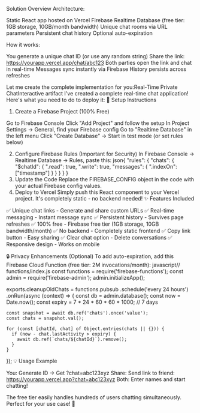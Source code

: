 Solution Overview
Architecture:

Static React app hosted on Vercel
Firebase Realtime Database (free tier: 1GB storage, 10GB/month bandwidth)
Unique chat rooms via URL parameters
Persistent chat history
Optional auto-expiration

How it works:

You generate a unique chat ID (or use any random string)
Share the link: https://yourapp.vercel.app/chat/abc123
Both parties open the link and chat in real-time
Messages sync instantly via Firebase
History persists across refreshes

Let me create the complete implementation for you:Real-Time Private ChatInteractive artifact I've created a complete real-time chat application! Here's what you need to do to deploy it:
🚀 Setup Instructions
1. Create a Firebase Project (100% Free)

Go to Firebase Console
Click "Add Project" and follow the setup
In Project Settings → General, find your Firebase config
Go to "Realtime Database" in the left menu
Click "Create Database" → Start in test mode (or set rules below)

2. Configure Firebase Rules (Important for Security)
In Firebase Console → Realtime Database → Rules, paste this:
json{
  "rules": {
    "chats": {
      "$chatId": {
        ".read": true,
        ".write": true,
        "messages": {
          ".indexOn": ["timestamp"]
        }
      }
    }
  }
}
3. Update the Code
Replace the FIREBASE_CONFIG object in the code with your actual Firebase config values.
4. Deploy to Vercel
Simply push this React component to your Vercel project. It's completely static - no backend needed!
✨ Features Included

✅ Unique chat links - Generate and share custom URLs
✅ Real-time messaging - Instant message sync
✅ Persistent history - Survives page refreshes
✅ 100% free - Firebase free tier (1GB storage, 10GB bandwidth/month)
✅ No backend - Completely static frontend
✅ Copy link button - Easy sharing
✅ Clear chat option - Delete conversations
✅ Responsive design - Works on mobile

🔒 Privacy Enhancements (Optional)
To add auto-expiration, add this Firebase Cloud Function (free tier: 2M invocations/month):
javascript// functions/index.js
const functions = require('firebase-functions');
const admin = require('firebase-admin');
admin.initializeApp();

exports.cleanupOldChats = functions.pubsub
  .schedule('every 24 hours')
  .onRun(async (context) => {
    const db = admin.database();
    const now = Date.now();
    const expiry = 7 * 24 * 60 * 60 * 1000; // 7 days
    
    const snapshot = await db.ref('chats').once('value');
    const chats = snapshot.val();
    
    for (const [chatId, chat] of Object.entries(chats || {})) {
      if (now - chat.lastActivity > expiry) {
        await db.ref(`chats/${chatId}`).remove();
      }
    }
  });
💡 Usage Example

You: Generate ID → Get ?chat=abc123xyz
Share: Send link to friend: https://yourapp.vercel.app?chat=abc123xyz
Both: Enter names and start chatting!

The free tier easily handles hundreds of users chatting simultaneously. Perfect for your use case! 🎉



